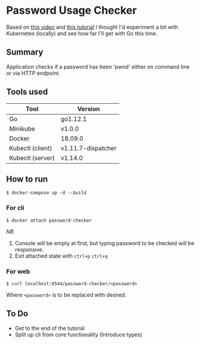 # Password Usage Checker
Based on [this video](https://www.youtube.com/watch?v=hhUb5iknVJs) and [this tutorial](https://medium.com/google-cloud/kubernetes-110-your-first-deployment-bf123c1d3f8) I thought I'd experiment a bit with Kubernetes (locally) and see how far I'll get with Go this time.

## Summary
Application checks if a password has been 'pwnd' either on command line or via HTTP endpoint. 

## Tools used
| Tool | Version |
| ---- | ------- |
| Go | go1.12.1 |
| Minikube | v1.0.0 |
| Docker | 18.09.0 |
| Kubectl  (client) | v1.11.7-dispatcher |
| Kubectl  (server) | v1.14.0 |

## How to run
```
$ docker-compose up -d --build
```
### For cli
```
$ docker attach password-checker
```
_NB_
1. Console will be empty at first, but typing password to be checked will be responsive.
1. Exit attached state with `ctrl+p` `ctrl+q`
### For web
```
$ curl localhost:6544/password-checker/<password>
```
Where `<password>` is to be replaced with desired.
## To Do
- Get to the end of the tutorial
- Split up cli from core functionality (Introduce types)
